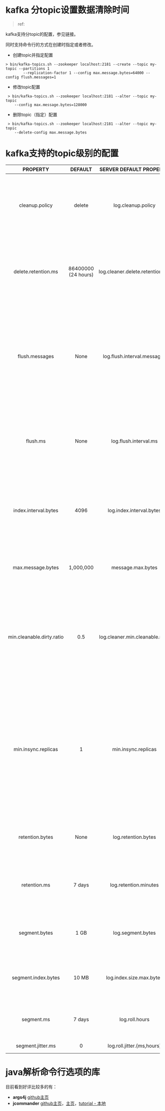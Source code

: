 
# kafka 分topic设置数据清除时间

> ref: [](https://kafka.apache.org/documentation#topic-config)

kafka支持分topic的配置，参见链接。

同时支持命令行的方式在创建时指定或者修改。
* 创建topic并指定配置
```
> bin/kafka-topics.sh --zookeeper localhost:2181 --create --topic my-topic --partitions 1
        --replication-factor 1 --config max.message.bytes=64000 --config flush.messages=1
```
* 修改topic配置
```
 > bin/kafka-topics.sh --zookeeper localhost:2181 --alter --topic my-topic
    --config max.message.bytes=128000
```
* 删除topic（指定）配置
```
 > bin/kafka-topics.sh --zookeeper localhost:2181 --alter --topic my-topic
    --delete-config max.message.bytes
```

# kafka支持的topic级别的配置

|         PROPERTY          |       DEFAULT       |     SERVER DEFAULT PROPERTY     | DESCRIPTION                              |
| :-----------------------: | :-----------------: | :-----------------------------: | :--------------------------------------- |
|      cleanup.policy       |       delete        |       log.cleanup.policy        | A string that is either "delete" or "compact". This string designates the retention policy to use on old log segments. The default policy ("delete") will discard old segments when their retention time or size limit has been reached. The "compact" setting will enable log compaction on the topic. |
|    delete.retention.ms    | 86400000 (24 hours) | log.cleaner.delete.retention.ms | The amount of time to retain delete tombstone markers for log compacted topics. This setting also gives a bound on the time in which a consumer must complete a read if they begin from offset 0 to ensure that they get a valid snapshot of the final stage (otherwise delete tombstones may be collected before they complete their scan). |
|      flush.messages       |        None         |   log.flush.interval.messages   | This setting allows specifying an interval at which we will force an fsync of data written to the log. For example if this was set to 1 we would fsync after every message; if it were 5 we would fsync after every five messages. In general we recommend you not set this and use replication for durability and allow the operating system's background flush capabilities as it is more efficient. This setting can be overridden on a per-topic basis (see the per-topic configuration section). |
|         flush.ms          |        None         |      log.flush.interval.ms      | This setting allows specifying a time interval at which we will force an fsync of data written to the log. For example if this was set to 1000 we would fsync after 1000 ms had passed. In general we recommend you not set this and use replication for durability and allow the operating system's background flush capabilities as it is more efficient. |
|   index.interval.bytes    |        4096         |    log.index.interval.bytes     | This setting controls how frequently Kafka adds an index entry to it's offset index. The default setting ensures that we index a message roughly every 4096 bytes. More indexing allows reads to jump closer to the exact position in the log but makes the index larger. You probably don't need to change this. |
|     max.message.bytes     |      1,000,000      |        message.max.bytes        | This is largest message size Kafka will allow to be appended to this topic. Note that if you increase this size you must also increase your consumer's fetch size so they can fetch messages this large. |
| min.cleanable.dirty.ratio |         0.5         | log.cleaner.min.cleanable.ratio | This configuration controls how frequently the log compactor will attempt to clean the log (assuming log compaction is enabled). By default we will avoid cleaning a log where more than 50% of the log has been compacted. This ratio bounds the maximum space wasted in the log by duplicates (at 50% at most 50% of the log could be duplicates). A higher ratio will mean fewer, more efficient cleanings but will mean more wasted space in the log. |
|    min.insync.replicas    |          1          |       min.insync.replicas       | When a producer sets acks to "all", min.insync.replicas specifies the minimum number of replicas that must acknowledge a write for the write to be considered successful. If this minimum cannot be met, then the producer will raise an exception (either NotEnoughReplicas or NotEnoughReplicasAfterAppend). When used together, min.insync.replicas and acks allow you to enforce greater durability guarantees. A typical scenario would be to create a topic with a replication factor of 3, set min.insync.replicas to 2, and produce with acks of "all". This will ensure that the producer raises an exception if a majority of replicas do not receive a write. |
|      retention.bytes      |        None         |       log.retention.bytes       | This configuration controls the maximum size a log can grow to before we will discard old log segments to free up space if we are using the "delete" retention policy. By default there is no size limit only a time limit. |
|       retention.ms        |       7 days        |      log.retention.minutes      | This configuration controls the maximum time we will retain a log before we will discard old log segments to free up space if we are using the "delete" retention policy. This represents an SLA on how soon consumers must read their data. |
|       segment.bytes       |        1 GB         |        log.segment.bytes        | This configuration controls the segment file size for the log. Retention and cleaning is always done a file at a time so a larger segment size means fewer files but less granular control over retention. |
|    segment.index.bytes    |        10 MB        |    log.index.size.max.bytes     | This configuration controls the size of the index that maps offsets to file positions. We preallocate this index file and shrink it only after log rolls. You generally should not need to change this setting. |
|        segment.ms         |       7 days        |         log.roll.hours          | This configuration controls the period of time after which Kafka will force the log to roll even if the segment file isn't full to ensure that retention can delete or compact old data. |
|     segment.jitter.ms     |          0          |   log.roll.jitter.{ms,hours}    | The maximum jitter to subtract from logRollTimeMillis. |

# java解析命令行选项的库

目前看到好评比较多的有：
* **args4j** [github主页](https://github.com/kohsuke/args4j)
* **jcommander** [github主页](https://github.com/cbeust/jcommander)，[主页](http://jcommander.org/)，[tutorial  - 本地](resource/JCommander.html)

